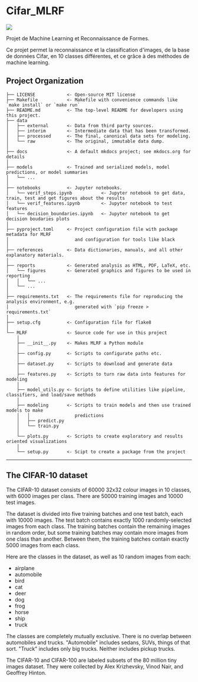 # Cifar_MLRF

<a target="_blank" href="https://cookiecutter-data-science.drivendata.org/">
    <img src="https://img.shields.io/badge/CCDS-Project%20template-328F97?logo=cookiecutter" />
</a>

Projet de Machine Learning et Reconnaissance de Formes.

Ce projet permet la reconnaissance et la classification d'images, de la base de données Cifar, en 10 classes différentes, et ce grâce à des méthodes de machine learning.

## Project Organization

```
├── LICENSE            <- Open-source MIT license
├── Makefile           <- Makefile with convenience commands like `make install` or `make run`
├── README.md          <- The top-level README for developers using this project.
├── data
│   ├── external       <- Data from third party sources.
│   ├── interim        <- Intermediate data that has been transformed.
│   ├── processed      <- The final, canonical data sets for modeling.
│   └── raw            <- The original, immutable data dump.
│
├── docs               <- A default mkdocs project; see mkdocs.org for details
│
├── models             <- Trained and serialized models, model predictions, or model summaries
│   └── ...
│
├── notebooks          <- Jupyter notebooks.
│   └── verif_steps.ipynb           <- Jupyter notebook to get data, train, test and get figures about the results
│   └── verif_features.ipynb        <- Jupyter notebook to test features
│   └── decision_boundaries.ipynb   <- Jupyter notebook to get decision boudaries plots                   
│
├── pyproject.toml     <- Project configuration file with package metadata for MLRF
│                         and configuration for tools like black
│
├── references         <- Data dictionaries, manuals, and all other explanatory materials.
│
├── reports            <- Generated analysis as HTML, PDF, LaTeX, etc.
│   └── figures        <- Generated graphics and figures to be used in reporting
│   │   └── ...
│   └── ...
│
├── requirements.txt   <- The requirements file for reproducing the analysis environment, e.g.
│                         generated with `pip freeze > requirements.txt`
│
├── setup.cfg          <- Configuration file for flake8
│
└── MLRF               <- Source code for use in this project
    │
    ├── __init__.py    <- Makes MLRF a Python module
    │
    ├── config.py      <- Scripts to configurate paths etc.
    │
    ├── dataset.py     <- Scripts to download and generate data
    │
    ├── features.py    <- Scripts to turn raw data into features for modeling
    │
    ├── model_utils.py <- Scripts to define utilities like pipeline, classifiers, and load/save methods
    │
    ├── modeling       <- Scripts to train models and then use trained models to make
    │   │                 predictions
    │   ├── predict.py
    │   └── train.py
    │
    └── plots.py       <- Scripts to create exploratory and results oriented visualizations
    │
    └── setup.py       <- Scipt to create a package from the project
```

--------

## The CIFAR-10 dataset

The CIFAR-10 dataset consists of 60000 32x32 colour images in 10 classes, with 6000 images per class. There are 50000 training images and 10000 test images.

The dataset is divided into five training batches and one test batch, each with 10000 images. The test batch contains exactly 1000 randomly-selected images from each class. The training batches contain the remaining images in random order, but some training batches may contain more images from one class than another. Between them, the training batches contain exactly 5000 images from each class.

Here are the classes in the dataset, as well as 10 random images from each:
- airplane
- automobile
- bird
- cat
- deer
- dog
- frog
- horse
- ship
- truck

The classes are completely mutually exclusive. There is no overlap between automobiles and trucks. "Automobile" includes sedans, SUVs, things of that sort. "Truck" includes only big trucks. Neither includes pickup trucks.

The CIFAR-10 and CIFAR-100 are labeled subsets of the 80 million tiny images dataset. They were collected by Alex Krizhevsky, Vinod Nair, and Geoffrey Hinton.